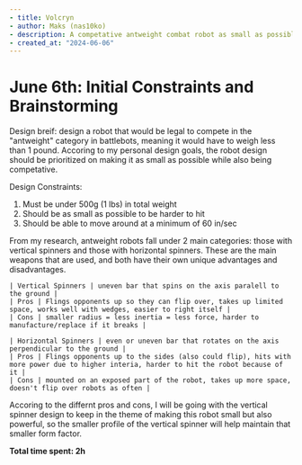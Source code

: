 ```yaml
---
- title: Volcryn
- author: Maks (nas10ko)
- description: A competative antweight combat robot as small as possible
- created_at: "2024-06-06"
---
```


# June 6th: Initial Constraints and Brainstorming

Design breif: design a robot that would be legal to compete in the "antweight" category in battlebots, meaning it would have to weigh less than 1 pound. Accoring to my personal design goals, the robot design should be prioritized on making it as small as possible while also being competative. 

Design Constraints:
1. Must be under 500g (1 lbs) in total weight
2. Should be as small as possible to be harder to hit
3. Should be able to move around at a minimum of 60 in/sec

From my research, antweight robots fall under 2 main categories: those with vertical spinners and those with horizontal spinners. These are the main weapons that are used, and both have their own unique advantages and disadvantages.

	| Vertical Spinners | uneven bar that spins on the axis paralell to the ground |
	| Pros | Flings opponents up so they can flip over, takes up limited space, works well with wedges, easier to right itself |
 	| Cons | smaller radius = less inertia = less force, harder to manufacture/replace if it breaks |

  	| Horizontal Spinners | even or uneven bar that rotates on the axis perpendicular to the ground |
	| Pros | Flings opponents up to the sides (also could flip), hits with more power due to higher interia, harder to hit the robot because of it |
 	| Cons | mounted on an exposed part of the robot, takes up more space, doesn't flip over robots as often |

Accoring to the differnt pros and cons, I will be going with the vertical spinner design to keep in the theme of making this robot small but also powerful, so the smaller profile of the vertical spinner will help maintain that smaller form factor.


**Total time spent: 2h**
